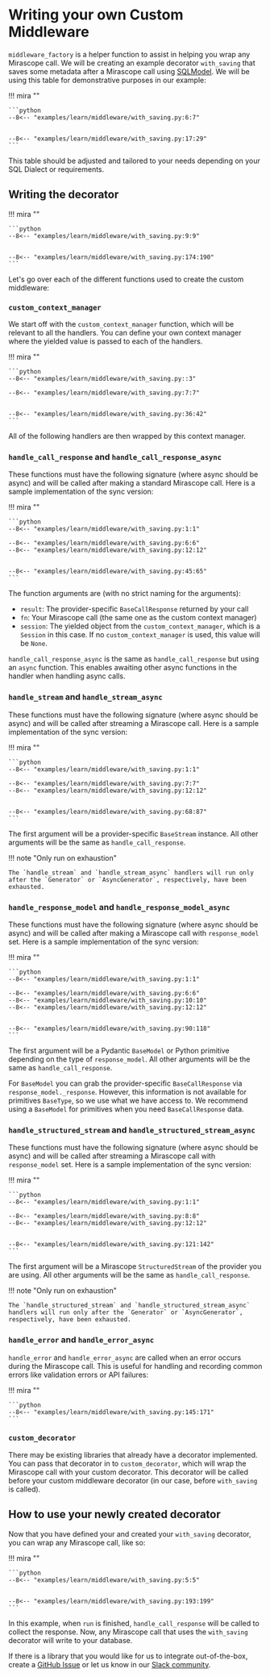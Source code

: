 # Writing your own Custom Middleware

`middleware_factory` is a helper function to assist in helping you wrap any Mirascope call.
We will be creating an example decorator `with_saving` that saves some metadata after a Mirascope call using [SQLModel](https://sqlmodel.tiangolo.com/). We will be using this table for demonstrative purposes in our example:

!!! mira ""

    ```python
    --8<-- "examples/learn/middleware/with_saving.py:6:7"


    --8<-- "examples/learn/middleware/with_saving.py:17:29"
    ```

This table should be adjusted and tailored to your needs depending on your SQL Dialect or requirements.

## Writing the decorator

!!! mira ""

    ```python
    --8<-- "examples/learn/middleware/with_saving.py:9:9"


    --8<-- "examples/learn/middleware/with_saving.py:174:190"
    ```

Let's go over each of the different functions used to create the custom middleware:

### `custom_context_manager`

We start off with the `custom_context_manager` function, which will be relevant to all the handlers. You can define your own context manager where the yielded value is passed to each of the handlers.

!!! mira ""

    ```python
    --8<-- "examples/learn/middleware/with_saving.py::3"

    --8<-- "examples/learn/middleware/with_saving.py:7:7"


    --8<-- "examples/learn/middleware/with_saving.py:36:42"
    ```

All of the following handlers are then wrapped by this context manager.

### `handle_call_response` and `handle_call_response_async`

These functions must have the following signature (where async should be async) and will be called after making a standard Mirascope call. Here is a sample implementation of the sync version:

!!! mira ""

    ```python
    --8<-- "examples/learn/middleware/with_saving.py:1:1"

    --8<-- "examples/learn/middleware/with_saving.py:6:6"
    --8<-- "examples/learn/middleware/with_saving.py:12:12"


    --8<-- "examples/learn/middleware/with_saving.py:45:65"
    ```

The function arguments are (with no strict naming for the arguments):

- `result`: The provider-specific `BaseCallResponse` returned by your call
- `fn`: Your Mirascope call (the same one as the custom context manager)
- `session`: The yielded object from the `custom_context_manager`, which is a `Session` in this case. If no `custom_context_manager` is used, this value will be `None`.

`handle_call_response_async` is the same as `handle_call_response` but using an `async` function. This enables awaiting other async functions  in the handler when handling async calls.

### `handle_stream` and `handle_stream_async`

These functions must have the following signature (where async should be async) and will be called after streaming a Mirascope call. Here is a sample implementation of the sync version:

!!! mira ""

    ```python
    --8<-- "examples/learn/middleware/with_saving.py:1:1"

    --8<-- "examples/learn/middleware/with_saving.py:7:7"
    --8<-- "examples/learn/middleware/with_saving.py:12:12"


    --8<-- "examples/learn/middleware/with_saving.py:68:87"
    ```

The first argument will be a provider-specific `BaseStream` instance. All other arguments will be the same as `handle_call_response`.

!!! note "Only run on exhaustion"

    The `handle_stream` and `handle_stream_async` handlers will run only after the `Generator` or `AsyncGenerator`, respectively, have been exhausted.

### `handle_response_model` and `handle_response_model_async`

These functions must have the following signature (where async should be async) and will be called after making a Mirascope call with `response_model` set. Here is a sample implementation of the sync version:

!!! mira ""

    ```python
    --8<-- "examples/learn/middleware/with_saving.py:1:1"

    --8<-- "examples/learn/middleware/with_saving.py:6:6"
    --8<-- "examples/learn/middleware/with_saving.py:10:10"
    --8<-- "examples/learn/middleware/with_saving.py:12:12"


    --8<-- "examples/learn/middleware/with_saving.py:90:118"
    ```

The first argument will be a Pydantic `BaseModel` or Python primitive depending on the type of `response_model`. All other arguments will be the same as `handle_call_response`.

For `BaseModel` you can grab the provider-specific `BaseCallResponse` via `response_model._response`.
However, this information is not available for primitives `BaseType`, so we use what we have access to. We recommend using a `BaseModel` for primitives when you need `BaseCallResponse` data.

### `handle_structured_stream` and `handle_structured_stream_async`

These functions must have the following signature (where async should be async) and will be called after streaming a Mirascope call with `response_model` set. Here is a sample implementation of the sync version:

!!! mira ""

    ```python
    --8<-- "examples/learn/middleware/with_saving.py:1:1"

    --8<-- "examples/learn/middleware/with_saving.py:8:8"
    --8<-- "examples/learn/middleware/with_saving.py:12:12"


    --8<-- "examples/learn/middleware/with_saving.py:121:142"
    ```

The first argument will be a Mirascope `StructuredStream` of the provider you are using.  All other arguments will be the same as `handle_call_response`.

!!! note "Only run on exhaustion"

    The `handle_structured_stream` and `handle_structured_stream_async` handlers will run only after the `Generator` or `AsyncGenerator`, respectively, have been exhausted.

### `handle_error` and `handle_error_async`

`handle_error` and `handle_error_async` are called when an error occurs during the Mirascope call. This is useful for handling and recording common errors like validation errors or API failures:

!!! mira ""

    ```python
    --8<-- "examples/learn/middleware/with_saving.py:145:171"
    ```

### `custom_decorator`

There may be existing libraries that already have a decorator implemented. You can pass that decorator in to `custom_decorator`, which will wrap the Mirascope call with your custom decorator. This decorator will be called before your custom middleware decorator (in our case, before `with_saving` is called).

## How to use your newly created decorator

Now that you have defined your and created your `with_saving` decorator, you can wrap any Mirascope call, like so:

!!! mira ""

    ```python
    --8<-- "examples/learn/middleware/with_saving.py:5:5"


    --8<-- "examples/learn/middleware/with_saving.py:193:199"
    ```

In this example, when `run` is finished, `handle_call_response` will be called to collect the response. Now, any Mirascope call that uses the `with_saving` decorator will write to your database.

If there is a library that you would like for us to integrate out-of-the-box, create a [GitHub Issue](https://github.com/Mirascope/mirascope/issues) or let us know in our [Slack community](https://join.slack.com/t/mirascope-community/shared_invite/zt-2ilqhvmki-FB6LWluInUCkkjYD3oSjNA).
